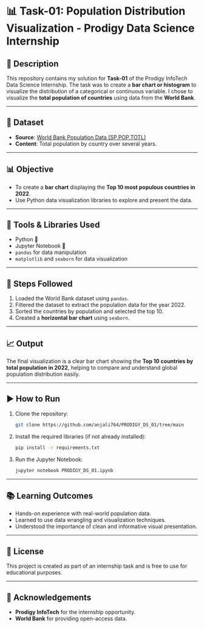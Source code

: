 # 📊 Task-01: Population Distribution Visualization - Prodigy Data Science Internship

## 🧾 Description

This repository contains my solution for **Task-01** of the Prodigy InfoTech Data Science Internship. The task was to create a **bar chart or histogram** to visualize the distribution of a categorical or continuous variable. I chose to visualize the **total population of countries** using data from the **World Bank**.

---

## 📁 Dataset

- **Source**: [World Bank Population Data (SP.POP.TOTL)](https://data.worldbank.org/indicator/SP.POP.TOTL)
- **Content**: Total population by country over several years.

---

## 📊 Objective

- To create a **bar chart** displaying the **Top 10 most populous countries in 2022**.
- Use Python data visualization libraries to explore and present the data.

---

## 🧰 Tools & Libraries Used

- Python 🐍
- Jupyter Notebook 📒
- `pandas` for data manipulation
- `matplotlib` and `seaborn` for data visualization

---

## 📌 Steps Followed

1. Loaded the World Bank dataset using `pandas`.
2. Filtered the dataset to extract the population data for the year 2022.
3. Sorted the countries by population and selected the top 10.
4. Created a **horizontal bar chart** using `seaborn`.

---

## 📈 Output

The final visualization is a clear bar chart showing the **Top 10 countries by total population in 2022**, helping to compare and understand global population distribution easily.

---

## ▶️ How to Run

1. Clone the repository:
   ```bash
   git clone https://github.com/anjali764/PRODIGY_DS_01/tree/main
   ```

2. Install the required libraries (if not already installed):
   ```bash
   pip install -r requirements.txt
   ```

3. Run the Jupyter Notebook:
   ```bash
   jupyter notebook PRODIGY_DS_01.ipynb
   ```

---

## 📚 Learning Outcomes

- Hands-on experience with real-world population data.
- Learned to use data wrangling and visualization techniques.
- Understood the importance of clean and informative visual presentation.

---

## 📎 License

This project is created as part of an internship task and is free to use for educational purposes.

---

## 🙌 Acknowledgements

- **Prodigy InfoTech** for the internship opportunity.
- **World Bank** for providing open-access data.
